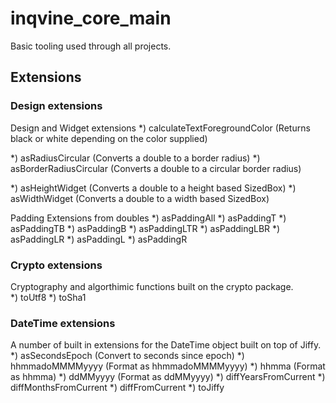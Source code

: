 # inqvine_core_main

Basic tooling used through all projects.

## Extensions

### Design extensions

Design and Widget extensions
*) calculateTextForegroundColor (Returns black or white depending on the color supplied)

*) asRadiusCircular (Converts a double to a border radius)
*) asBorderRadiusCircular (Converts a double to a circular border radius)

*) asHeightWidget (Converts a double to a height based SizedBox)
*) asWidthWidget (Converts a double to a width based SizedBox)

Padding Extensions from doubles
*) asPaddingAll
*) asPaddingT
*) asPaddingTB
*) asPaddingB
*) asPaddingLTR
*) asPaddingLBR
*) asPaddingLR
*) asPaddingL
*) asPaddingR

### Crypto extensions

Cryptography and algorthimic functions built on the crypto package.  
*) toUtf8
*) toSha1

### DateTime extensions

A number of built in extensions for the DateTime object built on top of Jiffy.  
*) asSecondsEpoch (Convert to seconds since epoch)
*) hhmmadoMMMMyyyy (Format as hhmmadoMMMMyyyy)
*) hhmma (Format as hhmma)
*) ddMMyyyy (Format as ddMMyyyy)
*) diffYearsFromCurrent
*) diffMonthsFromCurrent
*) diffFromCurrent
*) toJiffy
